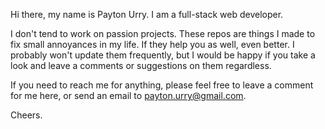 Hi there, my name is Payton Urry. I am a full-stack web developer.

I don't tend to work on passion projects. These repos are things I made to fix small annoyances in my life. If they help you as well, even better.
I probably won't update them frequently, but I would be happy if you take a look and leave a comments or suggestions on them regardless.

If you need to reach me for anything, please feel free to leave a comment for me here, or send an email to payton.urry@gmail.com.

Cheers.
